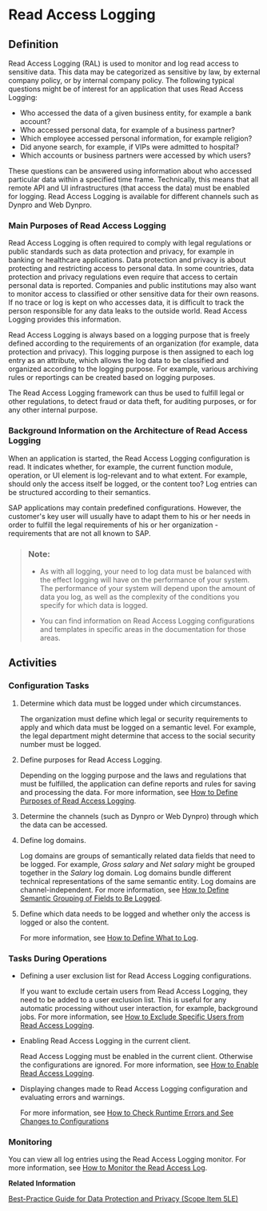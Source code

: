 <!-- loio5688c3a63f4e400e841a4c7afc2bee8b -->

# Read Access Logging



<a name="loio5688c3a63f4e400e841a4c7afc2bee8b__section_N1007D_N1007A_N10002"/>

## Definition

Read Access Logging \(RAL\) is used to monitor and log read access to sensitive data. This data may be categorized as sensitive by law, by external company policy, or by internal company policy. The following typical questions might be of interest for an application that uses Read Access Logging:

-   Who accessed the data of a given business entity, for example a bank account?
-   Who accessed personal data, for example of a business partner?
-   Which employee accessed personal information, for example religion?
-   Did anyone search, for example, if VIPs were admitted to hospital?
-   Which accounts or business partners were accessed by which users?

These questions can be answered using information about who accessed particular data within a specified time frame. Technically, this means that all remote API and UI infrastructures \(that access the data\) must be enabled for logging. Read Access Logging is available for different channels such as Dynpro and Web Dynpro.



### Main Purposes of Read Access Logging

Read Access Logging is often required to comply with legal regulations or public standards such as data protection and privacy, for example in banking or healthcare applications. Data protection and privacy is about protecting and restricting access to personal data. In some countries, data protection and privacy regulations even require that access to certain personal data is reported. Companies and public institutions may also want to monitor access to classified or other sensitive data for their own reasons. If no trace or log is kept on who accesses data, it is difficult to track the person responsible for any data leaks to the outside world. Read Access Logging provides this information.

Read Access Logging is always based on a logging purpose that is freely defined according to the requirements of an organization \(for example, data protection and privacy\). This logging purpose is then assigned to each log entry as an attribute, which allows the log data to be classified and organized according to the logging purpose. For example, various archiving rules or reportings can be created based on logging purposes.

The Read Access Logging framework can thus be used to fulfill legal or other regulations, to detect fraud or data theft, for auditing purposes, or for any other internal purpose.



### Background Information on the Architecture of Read Access Logging

When an application is started, the Read Access Logging configuration is read. It indicates whether, for example, the current function module, operation, or UI element is log-relevant and to what extent. For example, should only the access itself be logged, or the content too? Log entries can be structured according to their semantics.

SAP applications may contain predefined configurations. However, the customer's key user will usually have to adapt them to his or her needs in order to fulfill the legal requirements of his or her organization - requirements that are not all known to SAP.

> ### Note:  
> -   As with all logging, your need to log data must be balanced with the effect logging will have on the performance of your system. The performance of your system will depend upon the amount of data you log, as well as the complexity of the conditions you specify for which data is logged.
> 
> -   You can find information on Read Access Logging configurations and templates in specific areas in the documentation for those areas.



<a name="loio5688c3a63f4e400e841a4c7afc2bee8b__section_N10119_N1007A_N10002"/>

## Activities



### Configuration Tasks

1.  Determine which data must be logged under which circumstances.

    The organization must define which legal or security requirements to apply and which data must be logged on a semantic level. For example, the legal department might determine that access to the social security number must be logged.

2.  Define purposes for Read Access Logging.

    Depending on the logging purpose and the laws and regulations that must be fulfilled, the application can define reports and rules for saving and processing the data. For more information, see [How to Define Purposes of Read Access Logging](how-to-define-purposes-of-read-access-logging-591b668.md).

3.  Determine the channels \(such as Dynpro or Web Dynpro\) through which the data can be accessed.
4.  Define log domains.

    Log domains are groups of semantically related data fields that need to be logged. For example, *Gross salary* and *Net salary* might be grouped together in the *Salary* log domain. Log domains bundle different technical representations of the same semantic entity. Log domains are channel-independent. For more information, see [How to Define Semantic Grouping of Fields to Be Logged](how-to-define-semantic-grouping-of-fields-to-be-logged-bac9a42.md).

5.  Define which data needs to be logged and whether only the access is logged or also the content.

    For more information, see [How to Define What to Log](how-to-define-what-to-log-0eb5542.md).




### Tasks During Operations

-   Defining a user exclusion list for Read Access Logging configurations.

    If you want to exclude certain users from Read Access Logging, they need to be added to a user exclusion list. This is useful for any automatic processing without user interaction, for example, background jobs. For more information, see [How to Exclude Specific Users from Read Access Logging](how-to-exclude-specific-users-from-read-access-logging-9ee32b3.md).

-   Enabling Read Access Logging in the current client.

    Read Access Logging must be enabled in the current client. Otherwise the configurations are ignored. For more information, see [How to Enable Read Access Logging](how-to-enable-read-access-logging-3fdad50.md).

-   Displaying changes made to Read Access Logging configuration and evaluating errors and warnings.

    For more information, see [How to Check Runtime Errors and See Changes to Configurations](how-to-check-runtime-errors-and-see-changes-to-configurations-db0eade.md)




### Monitoring

You can view all log entries using the Read Access Logging monitor. For more information, see [How to Monitor the Read Access Log](how-to-monitor-the-read-access-log-5a1011a.md).

**Related Information**  


[Best-Practice Guide for Data Protection and Privacy \(Scope Item 5LE\)](https://rapid.sap.com/bp/#/browse/scopeitems/5LE)

